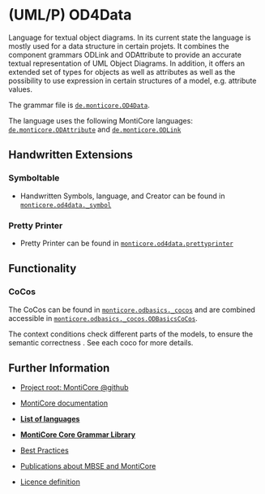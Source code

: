 <!-- (c) https://github.com/MontiCore/monticore -->

<!-- Beta-version: This is intended to become a MontiCore stable explanation. -->

# (UML/P) OD4Data

Language for textual object diagrams. In its current state the language is mostly used for a 
data structure in certain projets. It combines the component grammars ODLink and ODAttribute to 
provide an accurate textual representation of UML Object Diagrams. In addition, it offers an 
extended set of types for objects as well as attributes as well as the possibility to use 
expression in certain structures of a model, e.g. attribute values. 
   
The grammar file is [`de.monticore.OD4Data`][OD4Data].

The language uses the following MontiCore languages:  
 [`de.monticore.ODAttribute`][ODAttribute] and 
 [`de.monticore.ODLink`][ODLink]

## Handwritten Extensions
### Symboltable
- Handwritten Symbols, language, and Creator can be found in [`monticore.od4data._symbol`][_symboltable]
### Pretty Printer
- Pretty Printer can be found in [`monticore.od4data.prettyprinter`][prettyprinter]

## Functionality
### CoCos
The CoCos can be found in [`monticore.odbasics._cocos`][_cocos] and are combined
accessible in [`monticore.odbasics._cocos.ODBasicsCoCos`][OD4DataCocos].

The context conditions check different parts of the models, to ensure the semantic correctness
. See each coco for more details.

[OD4Data]: https://git.rwth-aachen.de/monticore/languages/od/-/blob/master/src/main/grammars/de/monticore/OD4Data.mc4
[ODAttribute]: https://git.rwth-aachen.de/monticore/monticore/-/blob/dev/monticore-grammar/src/main/grammars/de/monticore/ODAttribute.mc4
[ODLink]: https://git.rwth-aachen.de/monticore/monticore/-/blob/dev/monticore-grammar/src/main/grammars/de/monticore/ODLink.mc4
[_symboltable]: https://git.rwth-aachen.de/monticore/languages/od/-/tree/master/src/main/java/de/monticore/od4data/_symboltable
[_cocos]: https://git.rwth-aachen.de/monticore/languages/od/-/tree/master/src/main/java/de/monticore/od4data/_cocos
[prettyprinter]: https://git.rwth-aachen.de/monticore/languages/od/-/tree/master/src/main/java/de/monticore/od4data/prettyprinter
[OD4DataCocos]: https://git.rwth-aachen.de/monticore/languages/od/-/tree/master/src/main/java/de/monticore/od4data/_cocos/OD4DataCoCos.java

## Further Information

* [Project root: MontiCore @github](https://github.com/MontiCore/monticore)
* [MontiCore documentation](http://www.monticore.de/)

* [**List of languages**](https://git.rwth-aachen.de/monticore/monticore/-/blob/dev/docs/Languages.md)
* [**MontiCore Core Grammar Library**](https://git.rwth-aachen.de/monticore/monticore/blob/dev/monticore-grammar/src/main/grammars/de/monticore/Grammars.md)
* [Best Practices](BestPractices.md)
* [Publications about MBSE and MontiCore](https://www.se-rwth.de/publications/)

* [Licence definition](https://github.com/MontiCore/monticore/blob/master/00.org/Licenses/LICENSE-MONTICORE-3-LEVEL.md)
